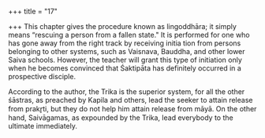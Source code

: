 +++
title = "17"

+++
This chapter gives the procedure known as lingoddhāra; it simply means “rescuing a person from a fallen state." It is performed for one who has gone away from the right track by receiving initia tion from persons belonging to other systems, such as Vaisnava, Bauddha, and other lower Saiva schools. However, the teacher will grant this type of initiation only when he becomes convinced that Śaktipāta has definitely occurred in a prospective disciple. 

According to the author, the Trika is the superior system, for all the other śāstras, as preached by Kapila and others, lead the seeker to attain release from prakr̥ti, but they do not help him attain release from māyā. On the other hand, Saivāgamas, as expounded by the Trika, lead everybody to the ultimate immediately. 
